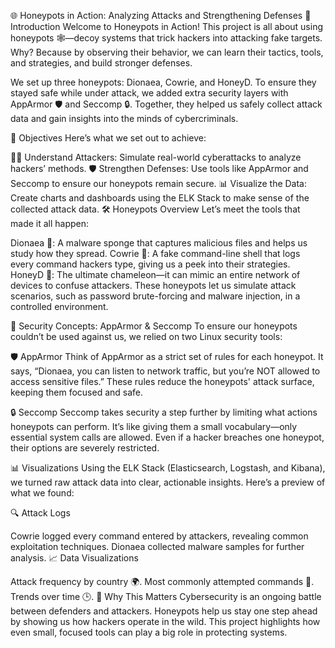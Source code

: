 🌐 Honeypots in Action: Analyzing Attacks and Strengthening Defenses
👋 Introduction
Welcome to Honeypots in Action! This project is all about using honeypots 🕸️—decoy systems that trick hackers into attacking fake targets. Why? Because by observing their behavior, we can learn their tactics, tools, and strategies, and build stronger defenses.

We set up three honeypots: Dionaea, Cowrie, and HoneyD. To ensure they stayed safe while under attack, we added extra security layers with AppArmor 🛡️ and Seccomp 🔒. Together, they helped us safely collect attack data and gain insights into the minds of cybercriminals.

🎯 Objectives
Here’s what we set out to achieve:

🕵️‍♂️ Understand Attackers: Simulate real-world cyberattacks to analyze hackers’ methods.
🛡️ Strengthen Defenses: Use tools like AppArmor and Seccomp to ensure our honeypots remain secure.
📊 Visualize the Data: Create charts and dashboards using the ELK Stack to make sense of the collected attack data.
🛠️ Honeypots Overview
Let’s meet the tools that made it all happen:

Dionaea 🐙: A malware sponge that captures malicious files and helps us study how they spread.
Cowrie 🐚: A fake command-line shell that logs every command hackers type, giving us a peek into their strategies.
HoneyD 🐝: The ultimate chameleon—it can mimic an entire network of devices to confuse attackers.
These honeypots let us simulate attack scenarios, such as password brute-forcing and malware injection, in a controlled environment.

🔐 Security Concepts: AppArmor & Seccomp
To ensure our honeypots couldn’t be used against us, we relied on two Linux security tools:

🛡️ AppArmor
Think of AppArmor as a strict set of rules for each honeypot. It says, “Dionaea, you can listen to network traffic, but you’re NOT allowed to access sensitive files.” These rules reduce the honeypots' attack surface, keeping them focused and safe.

🔒 Seccomp
Seccomp takes security a step further by limiting what actions honeypots can perform. It’s like giving them a small vocabulary—only essential system calls are allowed. Even if a hacker breaches one honeypot, their options are severely restricted.

📊 Visualizations
Using the ELK Stack (Elasticsearch, Logstash, and Kibana), we turned raw attack data into clear, actionable insights. Here’s a preview of what we found:

🔍 Attack Logs

Cowrie logged every command entered by attackers, revealing common exploitation techniques.
Dionaea collected malware samples for further analysis.
📈 Data Visualizations

Attack frequency by country 🌍.
Most commonly attempted commands 📜.
Trends over time 🕒.
🌟 Why This Matters
Cybersecurity is an ongoing battle between defenders and attackers. Honeypots help us stay one step ahead by showing us how hackers operate in the wild. This project highlights how even small, focused tools can play a big role in protecting systems.
